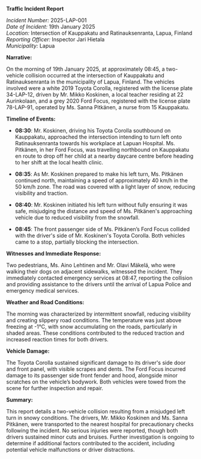 **Traffic Incident Report**

*Incident Number:* 2025-LAP-001  
*Date of Incident:* 19th January 2025  
*Location:* Intersection of Kauppakatu and Ratinauksenranta, Lapua, Finland  
*Reporting Officer:* Inspector Jari Hietala  
*Municipality:* Lapua  

**Narrative:**

On the morning of 19th January 2025, at approximately 08:45, a two-vehicle collision occurred at the intersection of Kauppakatu and Ratinauksenranta in the municipality of Lapua, Finland. The vehicles involved were a white 2019 Toyota Corolla, registered with the license plate 34-LAP-12, driven by Mr. Mikko Koskinen, a local teacher residing at 22 Aurinkolaan, and a grey 2020 Ford Focus, registered with the license plate 78-LAP-91, operated by Ms. Sanna Pitkänen, a nurse from 15 Kauppakatu.

**Timeline of Events:**

- **08:30**: Mr. Koskinen, driving his Toyota Corolla southbound on Kauppakatu, approached the intersection intending to turn left onto Ratinauksenranta towards his workplace at Lapuan Hospital. Ms. Pitkänen, in her Ford Focus, was travelling northbound on Kauppakatu en route to drop off her child at a nearby daycare centre before heading to her shift at the local health clinic.

- **08:35**: As Mr. Koskinen prepared to make his left turn, Ms. Pitkänen continued north, maintaining a speed of approximately 40 km/h in the 50 km/h zone. The road was covered with a light layer of snow, reducing visibility and traction.

- **08:40**: Mr. Koskinen initiated his left turn without fully ensuring it was safe, misjudging the distance and speed of Ms. Pitkänen's approaching vehicle due to reduced visibility from the snowfall.

- **08:45**: The front passenger side of Ms. Pitkänen’s Ford Focus collided with the driver's side of Mr. Koskinen's Toyota Corolla. Both vehicles came to a stop, partially blocking the intersection.

**Witnesses and Immediate Response:**

Two pedestrians, Ms. Aino Lehtinen and Mr. Olavi Mäkelä, who were walking their dogs on adjacent sidewalks, witnessed the incident. They immediately contacted emergency services at 08:47, reporting the collision and providing assistance to the drivers until the arrival of Lapua Police and emergency medical services.

**Weather and Road Conditions:**

The morning was characterized by intermittent snowfall, reducing visibility and creating slippery road conditions. The temperature was just above freezing at -1°C, with snow accumulating on the roads, particularly in shaded areas. These conditions contributed to the reduced traction and increased reaction times for both drivers.

**Vehicle Damage:**

The Toyota Corolla sustained significant damage to its driver's side door and front panel, with visible scrapes and dents. The Ford Focus incurred damage to its passenger side front fender and hood, alongside minor scratches on the vehicle’s bodywork. Both vehicles were towed from the scene for further inspection and repair.

**Summary:**

This report details a two-vehicle collision resulting from a misjudged left turn in snowy conditions. The drivers, Mr. Mikko Koskinen and Ms. Sanna Pitkänen, were transported to the nearest hospital for precautionary checks following the incident. No serious injuries were reported, though both drivers sustained minor cuts and bruises. Further investigation is ongoing to determine if additional factors contributed to the accident, including potential vehicle malfunctions or driver distractions.